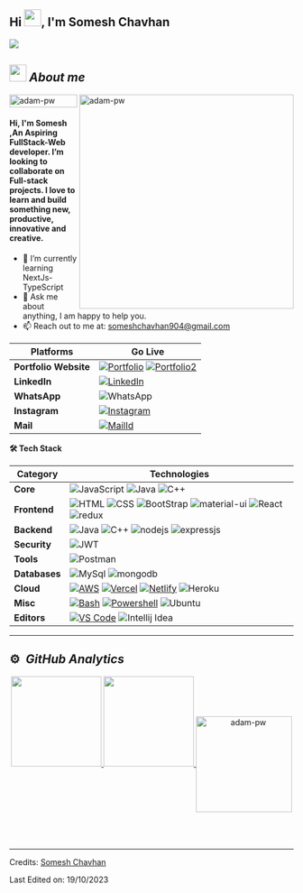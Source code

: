 ## Hi <img src="https://raw.githubusercontent.com/iampavangandhi/iampavangandhi/master/gifs/Hi.gif" width="30px">, I'm Somesh Chavhan
<p>
  <a href="https://github.com/DenverCoder1/readme-typing-svg"><img src="https://readme-typing-svg.herokuapp.com?&font=IBM+Plex+Sans&color=abcdei&size=25&lines=Welcome+to+my+GitHub+Profile!;I'm+a+Software+Engineer;I'm+a+Software+Engineer" /></a>
</p>
<!-- ### A passionate Full-Stack Web Developer from India -->

<!--
**123bhagesh/123bhagesh** is a ✨ _special_ ✨ repository because its `README.md` (this file) appears on your GitHub profile.
Here are some ideas to get you started:
- 🔭 I’m currently working on ...
- 🌱 I’m currently learning React
- 👯 I’m looking to collaborate on ...
- 🤔 I’m looking for help with ...
- 💬 Ask me about ...
- 📫 How to reach me: ...
- 😄 Pronouns: ...
- ⚡ Fun fact: ...
-->


  
## <img src="https://media.giphy.com/media/ObNTw8Uzwy6KQ/giphy.gif" width="30px">&nbsp;***About me***
<p><img align="right" width="380px" src="https://github.com/Adam-pw/Adam-pw/blob/main/animation_500_kxa883sd.gif" alt="adam-pw" /></p>
<p align="left"> <img width="120px" height="23px" src="https://komarev.com/ghpvc/?username=Phoenix094&label=Profile%20views&color=0e75b6&style=flat"
    alt="adam-pw" /> 
  </p>
<h4>Hi, I'm Somesh ,An Aspiring FullStack-Web developer. I’m looking to collaborate on Full-stack projects. I love to learn and build something new, productive, innovative and creative.</h4>


- 🌱 I’m currently learning NextJs-TypeScript
- 💬 Ask me about anything, I am happy to help you.
- 📫 Reach out to me at: someshchavhan904@gmail.com
<!-- 😄 Checkout my Portfolio: <a href="https://123bhagesh.github.io" target="_blank" >Portfolio</a> -->



<p>
 
 | **Platforms** | **Go Live** |
 | - | - |
 **Portfolio Website** |  [![Portfolio](https://img.shields.io/badge/somesh-portfolio-two.vercel.app-000000?style=for-the-badge&logo=About.me&logoColor=white)](https://somesh-portfolio-two.vercel.app/) [![Portfolio2](https://img.shields.io/badge/react_portfolio.anshulkumaryadav.vercel.app-000000?style=for-the-badge&logo=About.me&logoColor=white)](https://reactportfolio-anshulkumaryadav.vercel.app/)
 **LinkedIn** | [![LinkedIn](https://img.shields.io/badge/Somesh_Chavhan-0077B5?style=for-the-badge&logo=linkedin&logoColor=white)](https://www.linkedin.com/in/anshul-kumar-yadav/)
 **WhatsApp** | ![WhatsApp](https://img.shields.io/badge/8408007269-25D366?style=for-the-badge&logo=whatsapp&logoColor=white)
 **Instagram** | [![Instagram](https://img.shields.io/badge/_sc_thakur_-E4405F?style=for-the-badge&logo=instagram&logoColor=white)]([https://www.instagram.com/rishuyadav3602/](https://www.instagram.com/_sc_thakur_/))
 **Mail** | [![MailId](https://img.shields.io/badge/someshchavhan904@gmail.com-D14836?style=for-the-badge&logo=gmail&logoColor=white)](mailto:someshchavhan904@gmail.com)
 </p>
<b>🛠️ Tech Stack</b>
    <p>

| **Category** | **Technologies** |
| - | - |
**Core** | ![JavaScript](https://img.shields.io/badge/JavaScript-323330?style=for-the-badge&logo=javascript&logoColor=F7DF1E) ![Java](https://img.shields.io/badge/Java-00599C?style=for-the-badge&logo=java&logoColor=white) ![C++](https://img.shields.io/badge/C%2B%2B-00599C?style=for-the-badge&logo=c%2B%2B&logoColor=white)
**Frontend** | ![HTML](https://img.shields.io/badge/HTML5-E34F26?style=for-the-badge&logo=html5&logoColor=white) ![CSS](https://img.shields.io/badge/CSS3-1572B6?style=for-the-badge&logo=css3&logoColor=white) ![BootStrap](https://img.shields.io/badge/Bootstrap-563D7C?style=for-the-badge&logo=bootstrap&logoColor=white) <img src="https://img.shields.io/badge/Material%20UI-007FFF?style=for-the-badge&logo=mui&logoColor=white" alt="material-ui"/> ![React](https://img.shields.io/badge/React-20232A?style=for-the-badge&logo=react&logoColor=61DAFB) <img src="https://img.shields.io/badge/Redux-593D88?style=for-the-badge&logo=redux&logoColor=white" alt="redux" />
**Backend** | ![Java](https://img.shields.io/badge/Java-00599C?style=for-the-badge&logo=java&logoColor=white) ![C++](https://img.shields.io/badge/C%2B%2B-00599C?style=for-the-badge&logo=c%2B%2B&logoColor=white) <img src="https://img.shields.io/badge/Node.js-339933?style=for-the-badge&logo=nodedotjs&logoColor=white" alt="nodejs" /> <img src="https://img.shields.io/badge/Express.js-000000?style=for-the-badge&logo=express&logoColor=white" alt="expressjs"/>
**Security** |![JWT](https://img.shields.io/badge/JWT-000000?style=for-the-badge&logo=JSON%20web%20tokens&logoColor=white)
**Tools** | ![Postman](https://img.shields.io/badge/Postman-FF6C37?style=for-the-badge&logo=Postman&logoColor=white)
**Databases** | ![MySql](https://img.shields.io/badge/MySQL-005C84?style=for-the-badge&logo=mysql&logoColor=white) <img src="https://img.shields.io/badge/MongoDB-4EA94B?style=for-the-badge&logo=mongodb&logoColor=white" alt="mongodb"/>
**Cloud** | [![AWS](https://img.shields.io/badge/Amazon_AWS-FF9900?style=for-the-badge&logo=amazonaws&logoColor=white)](https://aws.amazon.com/) [![Vercel](https://img.shields.io/badge/Vercel-000000?style=for-the-badge&logo=vercel&logoColor=white)](https://vercel.com/) [![Netlify](https://img.shields.io/badge/Netlify-00C7B7?style=for-the-badge&logo=netlify&logoColor=white)](https://netlify.com/) ![Heroku](https://img.shields.io/badge/Heroku-430098?style=for-the-badge&logo=heroku&logoColor=white)
**Misc** | [![Bash](https://img.shields.io/badge/GIT_Bash-E44C30?style=for-the-badge&logo=git&logoColor=white)](https://www.gnu.org/software/bash/) [![Powershell](https://img.shields.io/badge/powershell-5391FE?style=for-the-badge&logo=powershell&logoColor=white)](https://en.wikipedia.org/wiki/Markdown) ![Ubuntu](https://img.shields.io/badge/Ubuntu-E95420?style=for-the-badge&logo=ubuntu&logoColor=white)
**Editors** | [![VS Code](https://img.shields.io/badge/VSCode-0078D4?style=for-the-badge&logo=visual%20studio%20code&logoColor=white)](https://code.visualstudio.com/) ![Intellij Idea](https://img.shields.io/badge/IntelliJ_IDEA-000000.svg?style=for-the-badge&logo=intellij-idea&logoColor=white)
      

----      

  </p>

## ⚙️ &nbsp;***GitHub Analytics***
<div align="center">

<a href="https://github.com/Phoenix094">

<img height="160em" src="https://github-readme-stats-eight-theta.vercel.app/api?username=Phoenix094&show_icons=true&theme=algolia&include_all_commits=true&count_private=true"/> 

<img height="160em" src="https://github-readme-stats-eight-theta.vercel.app/api/top-langs/?username=Phoenix094&layout=compact&langs_count=5&theme=algolia"/>

<img align="center" height="170rem" src="https://github-readme-streak-stats.herokuapp.com/?user=Phoenix094&theme=dark&background=0d1117&date_format=M%20j%5B%2C%20Y%5D" alt="adam-pw" />
</a>
</div>
<br>
<!--
<p align="center"> <a href="https://github.com/ryo-ma/github-profile-trophy"><img width="1000px" src="https://github-profile-trophy.vercel.app/?username=Phoenix094" alt="Phoenix094" /></a> </p> -->
<br>

<!-- <p><img align="center" src="https://github-readme-stats.vercel.app/api?username=123bhagesh&show_icons=true&locale=en&bg_color=0d1117&text_color=ffffff&repo=convoychat"
    alt="adam-pw" /></p> -->

<br>

-----
Credits: [Somesh Chavhan](https://github.com/Phoenix094)

Last Edited on: 19/10/2023

